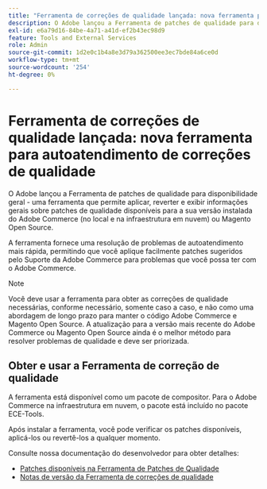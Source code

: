 ```yaml
---
title: "Ferramenta de correções de qualidade lançada: nova ferramenta para autoatendimento de patches de qualidade"
description: O Adobe lançou a Ferramenta de patches de qualidade para disponibilidade geral - uma ferramenta que permite aplicar, reverter e exibir informações gerais sobre patches de qualidade disponíveis para a sua versão instalada do Adobe Commerce (no local e na infraestrutura em nuvem) ou Magento Open Source.
exl-id: e6a79d16-84be-4a71-a41d-ef2b43ec98d9
feature: Tools and External Services
role: Admin
source-git-commit: 1d2e0c1b4a8e3d79a362500ee3ec7bde84a6ce0d
workflow-type: tm+mt
source-wordcount: '254'
ht-degree: 0%

---
```


# Ferramenta de correções de qualidade lançada: nova ferramenta para autoatendimento de correções de qualidade

O Adobe lançou a Ferramenta de patches de qualidade para disponibilidade geral - uma ferramenta que permite aplicar, reverter e exibir informações gerais sobre patches de qualidade disponíveis para a sua versão instalada do Adobe Commerce (no local e na infraestrutura em nuvem) ou Magento Open Source.

A ferramenta fornece uma resolução de problemas de autoatendimento mais rápida, permitindo que você aplique facilmente patches sugeridos pelo Suporte da Adobe Commerce para problemas que você possa ter com o Adobe Commerce.

>[!NOTE]
>
>Você deve usar a ferramenta para obter as correções de qualidade necessárias, conforme necessário, somente caso a caso, e não como uma abordagem de longo prazo para manter o código Adobe Commerce e Magento Open Source. A atualização para a versão mais recente do Adobe Commerce ou Magento Open Source ainda é o melhor método para resolver problemas de qualidade e deve ser priorizada.

## Obter e usar a Ferramenta de correção de qualidade

A ferramenta está disponível como um pacote de compositor. Para o Adobe Commerce na infraestrutura em nuvem, o pacote está incluído no pacote ECE-Tools.

Após instalar a ferramenta, você pode verificar os patches disponíveis, aplicá-los ou revertê-los a qualquer momento.

Consulte nossa documentação do desenvolvedor para obter detalhes:

* [Patches disponíveis na Ferramenta de Patches de Qualidade](https://devdocs.magento.com/quality-patches/tool.html#patch-grid)
* [Notas de versão da Ferramenta de correções de qualidade](https://devdocs.magento.com/quality-patches/release-notes.html)
